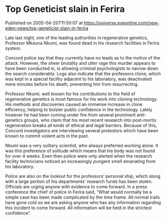 # Top Geneticist slain in Ferira
Published on 2005-04-20T11:50:07 at https://universe.eveonline.com/new-eden-news/top-geneticist-slain-in-ferira

Late last night, one of the leading authorities in regenerative genetics, Professor Mkauna Nkumi, was found dead in his research facilities in Ferira system.   
  
Concord police say that they currently have no leads as to the motive of the attack. However, the sheer brutality and utter rage this murder appears to have been conducted in, is allowing criminal psychologists to narrow down the search considerably. Logs also indicate that the professors clone, which was kept in a special facility adjacent to his laboratory, was deactivated mere minutes before his death, preventing him from resurrecting.   
  
Professor Nkumi, well known for his contributions to the field of regenerative genetics is most famous for his work into cloning technology. His methods and discoveries caused an immense increase in clone efficiency, helping to bolster public confidence in the technology. Lately however he had been coming under fire from several prominent anti-genetics groups, who claim that his most recent research into post-mortis regeneration breaks all kinds of ethical and legal barriers. Because of this, Concord investigators are interviewing several protestors which have been known to commit violent acts in the past.   
  
Nkumi was a very solitary scientist, who always preferred working alone. It was this preference of solitude which means that his body was not found for over 4 weeks. Even then police were only alerted when the research facility technicians noticed an increasingly pungent smell emanating from his laboratory.   
  
Police are also on the lookout for the professors’ personal ship, which along with a large portion of his departments’ research funds has been stolen. Officials are urging anyone with evidence to come forward. In a press conference the chief of police in Ferira said, "What would normally be a simple case has been made complicated by the time frame. All normal trails have gone cold so we are asking anyone who has any information regarding this incident to come forward. All information will be held in the strictest confidence".
